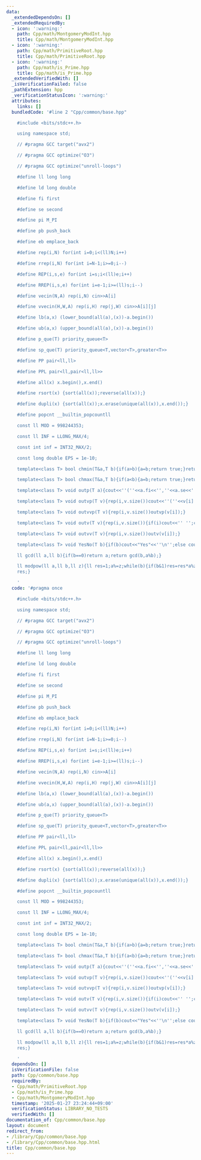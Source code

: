 ```yaml
---
data:
  _extendedDependsOn: []
  _extendedRequiredBy:
  - icon: ':warning:'
    path: Cpp/math/MontgomeryModInt.hpp
    title: Cpp/math/MontgomeryModInt.hpp
  - icon: ':warning:'
    path: Cpp/math/PrimitiveRoot.hpp
    title: Cpp/math/PrimitiveRoot.hpp
  - icon: ':warning:'
    path: Cpp/math/is_Prime.hpp
    title: Cpp/math/is_Prime.hpp
  _extendedVerifiedWith: []
  _isVerificationFailed: false
  _pathExtension: hpp
  _verificationStatusIcon: ':warning:'
  attributes:
    links: []
  bundledCode: '#line 2 "Cpp/common/base.hpp"

    #include <bits/stdc++.h>

    using namespace std;

    // #pragma GCC target("avx2")

    // #pragma GCC optimize("O3")

    // #pragma GCC optimize("unroll-loops")

    #define ll long long

    #define ld long double

    #define fi first

    #define se second

    #define pi M_PI

    #define pb push_back

    #define eb emplace_back

    #define rep(i,N) for(int i=0;i<(ll)N;i++)

    #define rrep(i,N) for(int i=N-1;i>=0;i--)

    #define REP(i,s,e) for(int i=s;i<(ll)e;i++)

    #define RREP(i,s,e) for(int i=e-1;i>=(ll)s;i--)

    #define vecin(N,A) rep(i,N) cin>>A[i]

    #define vvecin(H,W,A) rep(i,H) rep(j,W) cin>>A[i][j]

    #define lb(a,x) (lower_bound(all(a),(x))-a.begin())

    #define ub(a,x) (upper_bound(all(a),(x))-a.begin())

    #define p_que(T) priority_queue<T>

    #define sp_que(T) priority_queue<T,vector<T>,greater<T>>

    #define PP pair<ll,ll>

    #define PPL pair<ll,pair<ll,ll>>

    #define all(x) x.begin(),x.end()

    #define rsort(x) {sort(all(x));reverse(all(x));}

    #define dupli(x) {sort(all(x));x.erase(unique(all(x)),x.end());}

    #define popcnt __builtin_popcountll

    const ll MOD = 998244353;

    const ll INF = LLONG_MAX/4;

    const int inf = INT32_MAX/2;

    const long double EPS = 1e-10;

    template<class T> bool chmin(T&a,T b){if(a>b){a=b;return true;}return false;}

    template<class T> bool chmax(T&a,T b){if(a<b){a=b;return true;}return false;}

    template<class T> void outp(T a){cout<<''(''<<a.fi<<'',''<<a.se<<'')''<<''\n'';}

    template<class T> void outvp(T v){rep(i,v.size())cout<<''(''<<v[i].fi<<'',''<<v[i].se<<'')'';cout<<''\n'';}

    template<class T> void outvvp(T v){rep(i,v.size())outvp(v[i]);}

    template<class T> void outv(T v){rep(i,v.size()){if(i)cout<<'' '';cout<<v[i];}cout<<''\n'';}

    template<class T> void outvv(T v){rep(i,v.size())outv(v[i]);}

    template<class T> void YesNo(T b){if(b)cout<<"Yes"<<''\n'';else cout<<"No"<<''\n'';}

    ll gcd(ll a,ll b){if(b==0)return a;return gcd(b,a%b);}

    ll modpow(ll a,ll b,ll z){ll res=1;a%=z;while(b){if(b&1)res=res*a%z;a=a*a%z;b>>=1;}return
    res;}

    '
  code: '#pragma once

    #include <bits/stdc++.h>

    using namespace std;

    // #pragma GCC target("avx2")

    // #pragma GCC optimize("O3")

    // #pragma GCC optimize("unroll-loops")

    #define ll long long

    #define ld long double

    #define fi first

    #define se second

    #define pi M_PI

    #define pb push_back

    #define eb emplace_back

    #define rep(i,N) for(int i=0;i<(ll)N;i++)

    #define rrep(i,N) for(int i=N-1;i>=0;i--)

    #define REP(i,s,e) for(int i=s;i<(ll)e;i++)

    #define RREP(i,s,e) for(int i=e-1;i>=(ll)s;i--)

    #define vecin(N,A) rep(i,N) cin>>A[i]

    #define vvecin(H,W,A) rep(i,H) rep(j,W) cin>>A[i][j]

    #define lb(a,x) (lower_bound(all(a),(x))-a.begin())

    #define ub(a,x) (upper_bound(all(a),(x))-a.begin())

    #define p_que(T) priority_queue<T>

    #define sp_que(T) priority_queue<T,vector<T>,greater<T>>

    #define PP pair<ll,ll>

    #define PPL pair<ll,pair<ll,ll>>

    #define all(x) x.begin(),x.end()

    #define rsort(x) {sort(all(x));reverse(all(x));}

    #define dupli(x) {sort(all(x));x.erase(unique(all(x)),x.end());}

    #define popcnt __builtin_popcountll

    const ll MOD = 998244353;

    const ll INF = LLONG_MAX/4;

    const int inf = INT32_MAX/2;

    const long double EPS = 1e-10;

    template<class T> bool chmin(T&a,T b){if(a>b){a=b;return true;}return false;}

    template<class T> bool chmax(T&a,T b){if(a<b){a=b;return true;}return false;}

    template<class T> void outp(T a){cout<<''(''<<a.fi<<'',''<<a.se<<'')''<<''\n'';}

    template<class T> void outvp(T v){rep(i,v.size())cout<<''(''<<v[i].fi<<'',''<<v[i].se<<'')'';cout<<''\n'';}

    template<class T> void outvvp(T v){rep(i,v.size())outvp(v[i]);}

    template<class T> void outv(T v){rep(i,v.size()){if(i)cout<<'' '';cout<<v[i];}cout<<''\n'';}

    template<class T> void outvv(T v){rep(i,v.size())outv(v[i]);}

    template<class T> void YesNo(T b){if(b)cout<<"Yes"<<''\n'';else cout<<"No"<<''\n'';}

    ll gcd(ll a,ll b){if(b==0)return a;return gcd(b,a%b);}

    ll modpow(ll a,ll b,ll z){ll res=1;a%=z;while(b){if(b&1)res=res*a%z;a=a*a%z;b>>=1;}return
    res;}

    '
  dependsOn: []
  isVerificationFile: false
  path: Cpp/common/base.hpp
  requiredBy:
  - Cpp/math/PrimitiveRoot.hpp
  - Cpp/math/is_Prime.hpp
  - Cpp/math/MontgomeryModInt.hpp
  timestamp: '2025-01-27 23:24:44+09:00'
  verificationStatus: LIBRARY_NO_TESTS
  verifiedWith: []
documentation_of: Cpp/common/base.hpp
layout: document
redirect_from:
- /library/Cpp/common/base.hpp
- /library/Cpp/common/base.hpp.html
title: Cpp/common/base.hpp
---
```

